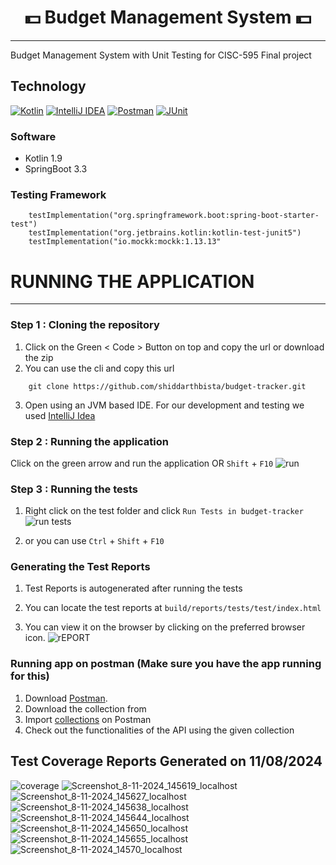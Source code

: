 <h1 align = "center">
💵 Budget Management System 💵
</h1>

---

Budget Management System with Unit Testing for CISC-595 Final project

## Technology
[![Kotlin](https://img.shields.io/badge/Kotlin-%237F52FF.svg?logo=kotlin&logoColor=white)](#)
[![IntelliJ IDEA](https://img.shields.io/badge/IntelliJIDEA-000000.svg?logo=intellij-idea&logoColor=white)](#)
[![Postman](https://img.shields.io/badge/Postman-F96854?logo=patreon&logoColor=white)](#)
[![JUnit](https://img.shields.io/badge/JunitTesting-8A4182?logo=junit&logoColor=fff)](#)

### Software
- Kotlin 1.9
- SpringBoot 3.3

### Testing Framework
```
	testImplementation("org.springframework.boot:spring-boot-starter-test")
	testImplementation("org.jetbrains.kotlin:kotlin-test-junit5")
	testImplementation("io.mockk:mockk:1.13.13"
```

# RUNNING THE APPLICATION

---
 ### Step 1 : Cloning the repository
 1) Click on the Green < Code > Button on top and copy the url or download the zip 
 2) You can use the cli and copy this url
```
    git clone https://github.com/shiddarthbista/budget-tracker.git
```
 3) Open using an JVM based IDE. For our development and testing we used [IntelliJ Idea](https://www.jetbrains.com/idea/)
### Step 2 : Running the application 
Click on the green arrow and run the application OR `Shift` + `F10`
![run](https://github.com/user-attachments/assets/85f6d389-b175-43b1-8efa-bf55c3b22e13)

### Step 3 : Running the tests 
 1) Right click on the test folder and click `Run Tests in budget-tracker`
    ![run tests](https://github.com/user-attachments/assets/97b354f3-9db4-4af4-9001-4899c8e48e04)

 2) or you can use `Ctrl` + `Shift` + `F10`

### Generating the Test Reports
 1) Test Reports is autogenerated after running the tests 
 2) You can locate the test reports at `build/reports/tests/test/index.html`

 3) You can view it on the browser by clicking on the preferred browser icon.
    ![rEPORT](https://github.com/user-attachments/assets/dd11f4b8-0a8a-4325-9d24-3e75fda94602)

### Running app on postman (Make sure you have the app running for this)
 1) Download [Postman](https://www.postman.com/downloads/).
 2) Download the collection from 
 3) Import [collections](https://github.com/shiddarthbista/budget-tracker/blob/master/src/main/resources/Budget%20Tracker.postman_collection.json) on Postman
 4) Check out the functionalities of the API using the given collection

## Test Coverage Reports Generated on 11/08/2024

![coverage](https://github.com/user-attachments/assets/02f07292-fd44-46ee-a0a2-91ec8a61165d)
![Screenshot_8-11-2024_145619_localhost](https://github.com/user-attachments/assets/13d4b2b7-0e44-4a09-b5f3-6bf0bff60d23)
![Screenshot_8-11-2024_145627_localhost](https://github.com/user-attachments/assets/50719c56-f985-4ce6-9f92-9bc118236b27)
![Screenshot_8-11-2024_145638_localhost](https://github.com/user-attachments/assets/dd829aa4-aeb0-4b69-bd10-7097e3e9cbfc)
![Screenshot_8-11-2024_145644_localhost](https://github.com/user-attachments/assets/cfaba555-7e0b-4630-8ba4-7ff5942094b0)
![Screenshot_8-11-2024_145650_localhost](https://github.com/user-attachments/assets/16bc9a37-d907-4843-ace9-c1346ef9944f)
![Screenshot_8-11-2024_145655_localhost](https://github.com/user-attachments/assets/d010a25c-e0f4-4b12-b158-08d23da64d4e)
![Screenshot_8-11-2024_14570_localhost](https://github.com/user-attachments/assets/c2a27d4e-f2dc-4ada-8f35-f0eb8315e740)
